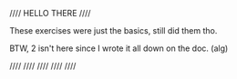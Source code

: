 //// HELLO THERE ////

These exercises were just the basics, still did them tho.

BTW, 2 isn't here since I wrote it all down on the doc. (alg)

//// //// //// //// ////
